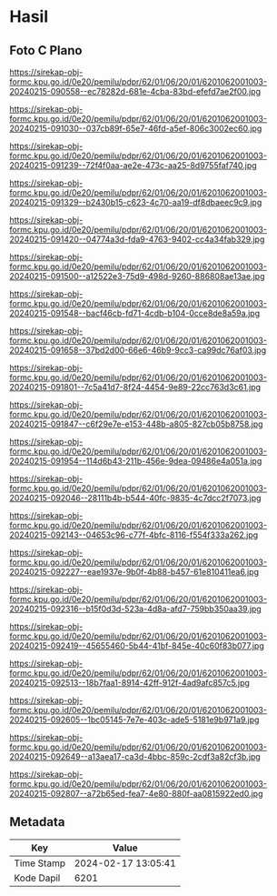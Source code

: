 # Hasil

## Foto C Plano

https://sirekap-obj-formc.kpu.go.id/0e20/pemilu/pdpr/62/01/06/20/01/6201062001003-20240215-090558--ec78282d-681e-4cba-83bd-efefd7ae2f00.jpg

https://sirekap-obj-formc.kpu.go.id/0e20/pemilu/pdpr/62/01/06/20/01/6201062001003-20240215-091030--037cb89f-65e7-46fd-a5ef-806c3002ec60.jpg

https://sirekap-obj-formc.kpu.go.id/0e20/pemilu/pdpr/62/01/06/20/01/6201062001003-20240215-091239--72f4f0aa-ae2e-473c-aa25-8d9755faf740.jpg

https://sirekap-obj-formc.kpu.go.id/0e20/pemilu/pdpr/62/01/06/20/01/6201062001003-20240215-091329--b2430b15-c623-4c70-aa19-df8dbaeec9c9.jpg

https://sirekap-obj-formc.kpu.go.id/0e20/pemilu/pdpr/62/01/06/20/01/6201062001003-20240215-091420--04774a3d-fda9-4763-9402-cc4a34fab329.jpg

https://sirekap-obj-formc.kpu.go.id/0e20/pemilu/pdpr/62/01/06/20/01/6201062001003-20240215-091500--a12522e3-75d9-498d-9260-886808ae13ae.jpg

https://sirekap-obj-formc.kpu.go.id/0e20/pemilu/pdpr/62/01/06/20/01/6201062001003-20240215-091548--bacf46cb-fd71-4cdb-b104-0cce8de8a59a.jpg

https://sirekap-obj-formc.kpu.go.id/0e20/pemilu/pdpr/62/01/06/20/01/6201062001003-20240215-091658--37bd2d00-66e6-46b9-9cc3-ca99dc76af03.jpg

https://sirekap-obj-formc.kpu.go.id/0e20/pemilu/pdpr/62/01/06/20/01/6201062001003-20240215-091801--7c5a41d7-8f24-4454-9e89-22cc763d3c61.jpg

https://sirekap-obj-formc.kpu.go.id/0e20/pemilu/pdpr/62/01/06/20/01/6201062001003-20240215-091847--c6f29e7e-e153-448b-a805-827cb05b8758.jpg

https://sirekap-obj-formc.kpu.go.id/0e20/pemilu/pdpr/62/01/06/20/01/6201062001003-20240215-091954--114d6b43-211b-456e-9dea-09486e4a051a.jpg

https://sirekap-obj-formc.kpu.go.id/0e20/pemilu/pdpr/62/01/06/20/01/6201062001003-20240215-092046--28111b4b-b544-40fc-9835-4c7dcc2f7073.jpg

https://sirekap-obj-formc.kpu.go.id/0e20/pemilu/pdpr/62/01/06/20/01/6201062001003-20240215-092143--04653c96-c77f-4bfc-8116-f554f333a262.jpg

https://sirekap-obj-formc.kpu.go.id/0e20/pemilu/pdpr/62/01/06/20/01/6201062001003-20240215-092227--eae1937e-9b0f-4b88-b457-61e810411ea6.jpg

https://sirekap-obj-formc.kpu.go.id/0e20/pemilu/pdpr/62/01/06/20/01/6201062001003-20240215-092316--b15f0d3d-523a-4d8a-afd7-759bb350aa39.jpg

https://sirekap-obj-formc.kpu.go.id/0e20/pemilu/pdpr/62/01/06/20/01/6201062001003-20240215-092419--45655460-5b44-41bf-845e-40c60f83b077.jpg

https://sirekap-obj-formc.kpu.go.id/0e20/pemilu/pdpr/62/01/06/20/01/6201062001003-20240215-092513--18b7faa1-8914-42ff-912f-4ad9afc857c5.jpg

https://sirekap-obj-formc.kpu.go.id/0e20/pemilu/pdpr/62/01/06/20/01/6201062001003-20240215-092605--1bc05145-7e7e-403c-ade5-5181e9b971a9.jpg

https://sirekap-obj-formc.kpu.go.id/0e20/pemilu/pdpr/62/01/06/20/01/6201062001003-20240215-092649--a13aea17-ca3d-4bbc-859c-2cdf3a82cf3b.jpg

https://sirekap-obj-formc.kpu.go.id/0e20/pemilu/pdpr/62/01/06/20/01/6201062001003-20240215-092807--a72b65ed-fea7-4e80-880f-aa0815922ed0.jpg


## Metadata

| Key        | Value               |
| ---------- | ------------------- |
| Time Stamp | 2024-02-17 13:05:41 |
| Kode Dapil | 6201                |



